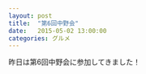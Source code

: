 ```yaml
---
layout: post
title:  "第6回中野会"
date:   2015-05-02 13:00:00
categories: グルメ
---
```

昨日は第6回中野会に参加してきました！
